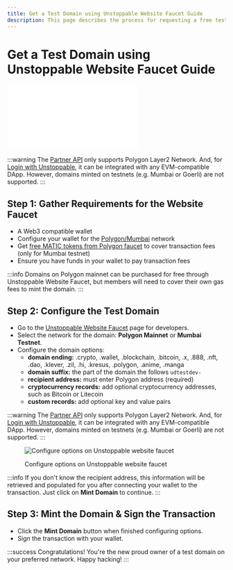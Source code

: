 ```yaml
---
title: Get a Test Domain using Unstoppable Website Faucet Guide
description: This page describes the process for requesting a free test domain as a developer using the Unstoppable Website faucet.
---
```


# Get a Test Domain using Unstoppable Website Faucet Guide

<embed src="/snippets/_test-domain-explain.md" />

:::warning
The [Partner API](/domain-distribution-and-management/overview.md) only supports Polygon Layer2 Network. And, for [Login with Unstoppable](/identity/quickstart/retrieve-client-credentials.md), it can be integrated with any EVM-compatible DApp. However, domains minted on testnets (e.g. Mumbai or Goerli) are not supported.
:::

## Step 1: Gather Requirements for the Website Faucet

- A Web3 compatible wallet
- Configure your wallet for the [Polygon/Mumbai](/manage-domains/guides/add-polygon-to-metamask.md) network
- Get [free MATIC tokens from Polygon faucet](/manage-domains/guides/get-polygon-test-tokens.md) to cover transaction fees (only for Mumbai testnet)
- Ensure you have funds in your wallet to pay transaction fees

:::info
Domains on Polygon mainnet can be purchased for free through Unstoppable Website Faucet, but members will need to cover their own gas fees to mint the domain.
:::

## Step 2: Configure the Test Domain

- Go to the [Unstoppable Website Faucet](https://unstoppabledomains.com/developers/testdomain) page for developers.
- Select the network for the domain: **Polygon Mainnet** or **Mumbai Testnet**.
- Configure the domain options:
  - **domain ending:** .crypto, .wallet, .blockchain, .bitcoin, .x, .888, .nft, .dao, .klever, .zil, .hi, .kresus, .polygon, .anime, .manga
  - **domain suffix:** the part of the domain the follows `udtestdev-`
  - **recipient address:** must enter Polygon address (required)
  - **cryptocurrency records:** add optional cryptocurrency addresses, such as Bitcoin or Litecoin
  - **custom records:** add optional key and value pairs

:::warning
The [Partner API](/domain-distribution-and-management/overview.md) only supports Polygon Layer2 Network. And, for [Login with Unstoppable](/identity/quickstart/retrieve-client-credentials.md), it can be integrated with any EVM-compatible DApp. However, domains minted on testnets (e.g. Mumbai or Goerli) are not supported.
:::

<figure>

![Configure options on Unstoppable website faucet](/images/website-faucet-options.png)

<figcaption>Configure options on Unstoppable website faucet</figcaption>
</figure>

:::info
If you don't know the recipient address, this information will be retrieved and populated for you after connecting your wallet to the transaction. Just click on **Mint Domain** to continue.
:::

## Step 3: Mint the Domain & Sign the Transaction

- Click the **Mint Domain** button when finished configuring options.
- Sign the transaction with your wallet.

:::success Congratulations!
You're the new proud owner of a test domain on your preferred network. Happy hacking!
:::
